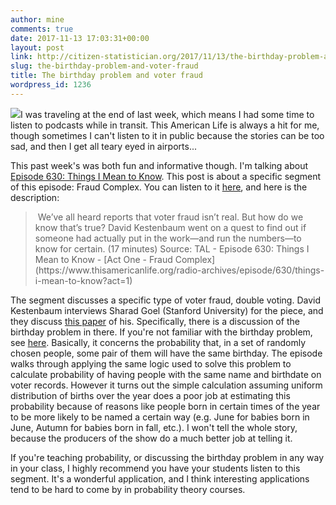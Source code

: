 ```yaml
---
author: mine
comments: true
date: 2017-11-13 17:03:31+00:00
layout: post
link: http://citizen-statistician.org/2017/11/13/the-birthday-problem-and-voter-fraud/
slug: the-birthday-problem-and-voter-fraud
title: The birthday problem and voter fraud
wordpress_id: 1236
---
```


![](http://citizen-statistician.org/wp-content/uploads/2017/11/Screen-Shot-2017-11-13-at-12.02.16-PM-155x300.png)I was traveling at the end of last week, which means I had some time to listen to podcasts while in transit. This American Life is always a hit for me, though sometimes I can't listen to it in public because the stories can be too sad, and then I get all teary eyed in airports...

This past week's was both fun and informative though. I'm talking about [Episode 630: Things I Mean to Know](https://www.thisamericanlife.org/radio-archives/episode/630/things-i-mean-to-know). This post is about a specific segment of this episode: Fraud Complex. You can listen to it [here](https://www.thisamericanlife.org/radio-archives/episode/630/things-i-mean-to-know?act=1), and here is the description:


<blockquote> We’ve all heard reports that voter fraud isn’t real. But how do we know that’s true? David Kestenbaum went on a quest to find out if someone had actually put in the work—and run the numbers—to know for certain. (17 minutes)
Source: TAL - Episode 630: Things I Mean to Know - [Act One - Fraud Complex](https://www.thisamericanlife.org/radio-archives/episode/630/things-i-mean-to-know?act=1)</blockquote>


The segment discusses a specific type of voter fraud, double voting. David Kestenbaum interviews Sharad Goel (Stanford University) for the piece, and they discuss [this paper](https://5harad.com/papers/1p1v.pdf) of his. Specifically, there is a discussion of the birthday problem in there. If you're not familiar with the birthday problem, see [here](https://en.wikipedia.org/wiki/Birthday_problem). Basically, it concerns the probability that, in a set of randomly chosen people, some pair of them will have the same birthday. The episode walks through applying the same logic used to solve this problem to calculate probability of having people with the same name and birthdate on voter records. However it turns out the simple calculation assuming uniform distribution of births over the year does a poor job at estimating this probability because of reasons like people born in certain times of the year to be more likely to be named a certain way (e.g. June for babies born in June, Autumn for babies born in fall, etc.). I won't tell the whole story, because the producers of the show do a much better job at telling it.

If you're teaching probability, or discussing the birthday problem in any way in your class, I highly recommend you have your students listen to this segment. It's a wonderful application, and I think interesting applications tend to be hard to come by in probability theory courses.


